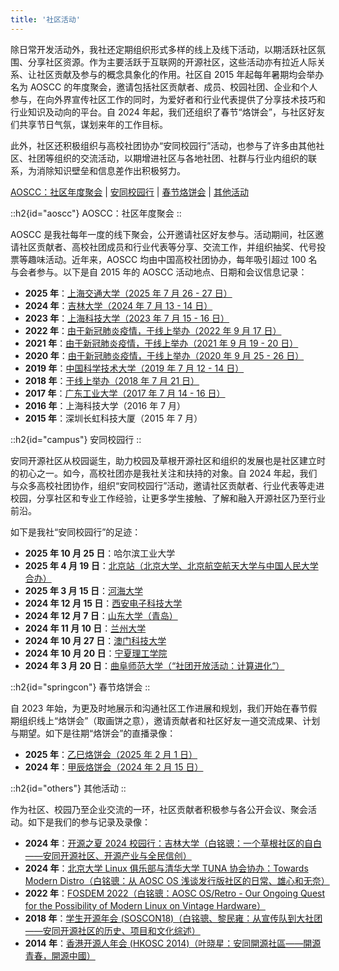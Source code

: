 ```yaml
---
title: '社区活动'
---
```


除日常开发活动外，我社还定期组织形式多样的线上及线下活动，以期活跃社区氛围、分享社区资源。作为主要活跃于互联网的开源社区，这些活动亦有拉近人际关系、让社区贡献及参与的概念具象化的作用。社区自 2015 年起每年暑期均会举办名为 AOSCC 的年度聚会，邀请包括社区贡献者、成员、校园社团、企业和个人参与，在向外界宣传社区工作的同时，为爱好者和行业代表提供了分享技术技巧和行业知识及动向的平台。自 2024 年起，我们还组织了春节“烙饼会”，与社区好友们共享节日气氛，谋划来年的工作目标。

此外，社区还积极组织与高校社团协办“安同校园行”活动，也参与了许多由其他社区、社团等组织的交流活动，以期增进社区与各地社团、社群与行业内组织的联系，为消除知识壁垒和信息差作出积极努力。

[AOSCC：社区年度聚会](/events#aoscc) | [安同校园行](/events#campus) | [春节烙饼会](/events#springcon) | [其他活动](/events#others)

::h2{id="aoscc"}
AOSCC：社区年度聚会
::

AOSCC 是我社每年一度的线下聚会，公开邀请社区好友参与。活动期间，社区邀请社区贡献者、高校社团成员和行业代表等分享、交流工作，并组织抽奖、代号投票等趣味活动。近年来，AOSCC 均由中国高校社团协办，每年吸引超过 100 名与会者参与。以下是自 2015 年的 AOSCC 活动地点、日期和会议信息记录：

- **2025 年**：[上海交通大学（2025 年 7 月 26 - 27 日）](/aoscc/2025)
- **2024 年**：[吉林大学（2024 年 7 月 13 - 14 日）](/aoscc/2024)
- **2023 年**：[上海科技大学（2023 年 7 月 15 - 16 日）](/aoscc/2023)
- **2022 年**：[由于新冠肺炎疫情，于线上举办（2022 年 9 月 17 日）](/aoscc/2022)
- **2021 年**：[由于新冠肺炎疫情，于线上举办（2021 年 9 月 19 - 20 日）](/aoscc/2021)
- **2020 年**：[由于新冠肺炎疫情，于线上举办（2020 年 9 月 25 - 26 日）](/aoscc/2020)
- **2019 年**：[中国科学技术大学（2019 年 7 月 12 - 14 日）](/aoscc/2019)
- **2018 年**：[于线上举办（2018 年 7 月 21 日）](/aoscc/2018)
- **2017 年**：[广东工业大学（2017 年 7 月 14 - 16 日）](/aoscc/2017)
- **2016 年**：上海科技大学（2016 年 7 月）
- **2015 年**：深圳长虹科技大厦（2015 年 7 月）

::h2{id="campus"}
安同校园行
::

安同开源社区从校园诞生，助力校园及草根开源社区和组织的发展也是社区建立时的初心之一。如今，高校社团亦是我社关注和扶持的对象。自 2024 年起，我们与众多高校社团协作，组织“安同校园行”活动，邀请社区贡献者、行业代表等走进校园，分享社区和专业工作经验，让更多学生接触、了解和融入开源社区乃至行业前沿。

如下是我社“安同校园行”的足迹：

- **2025 年 10 月 25 日**：哈尔滨工业大学
- **2025 年 4 月 19 日**：[北京站（北京大学、北京航空航天大学与中国人民大学合办）](https://www.bilibili.com/video/BV1PPLczeEvm/)
- **2025 年 3 月 15 日**：[河海大学](https://www.bilibili.com/video/BV1uQQtYYEpY/)
- **2024 年 12 月 15 日**：[西安电子科技大学](https://www.bilibili.com/video/BV14MBTYNEi8/)
- **2024 年 12 月 7 日**：[山东大学（青岛）](https://www.bilibili.com/video/BV1caiyY4E3p/)
- **2024 年 11 月 10 日**：[兰州大学](https://www.bilibili.com/video/BV1yUm6YEEWK/)
- **2024 年 10 月 27 日**：[澳门科技大学](https://www.bilibili.com/video/BV1Vc1eYgEpm/)
- **2024 年 10 月 20 日**：[宁夏理工学院](https://www.bilibili.com/video/BV1BYyzYfEd5/)
- **2024 年 3 月 20 日**：[曲阜师范大学（“社团开放活动：计算进化”）](https://www.bilibili.com/video/BV1wr42187aT/)

<!-- 如下是近期规划内的“安同校园行”目的地： -->

::h2{id="springcon"}
春节烙饼会
::

自 2023 年始，为更及时地展示和沟通社区工作进展和规划，我们开始在春节假期组织线上“烙饼会”（取画饼之意），邀请贡献者和社区好友一道交流成果、计划与期望。如下是往期“烙饼会”的直播录像：

- **2025 年**：[乙巳烙饼会（2025 年 2 月 1 日）](https://www.bilibili.com/video/BV1CNcFeYEBQ/)
- **2024 年**：[甲辰烙饼会（2024 年 2 月 15 日）](https://www.bilibili.com/video/BV1Fj421X7gX)

::h2{id="others"}
其他活动
::

作为社区、校园乃至企业交流的一环，社区贡献者积极参与各公开会议、聚会活动。如下是我们的参与记录及录像：

- **2024 年**：[开源之夏 2024 校园行：吉林大学（白铭骢：一个草根社区的自白——安同开源社区、开源产业与全民信创）](https://www.bilibili.com/video/BV1K142127oB)
- **2024 年**：[北京大学 Linux 俱乐部与清华大学 TUNA 协会协办：Towards Modern Distro（白铭骢：从 AOSC OS 浅谈发行版社区的日常、雄心和无奈）](https://www.bilibili.com/video/BV1Yx421D7d2)
- **2022 年**：[FOSDEM 2022（白铭骢：AOSC OS/Retro - Our Ongoing Quest for the Possibility of Modern Linux on Vintage Hardware）](https://repo.aosc.io/aosc-documentation/fosdem/2022/20210113-slides.odp)
- **2018 年**：[学生开源年会 (SOSCON18)（白铭骢、黎民雍：从宣传队到大社团——安同开源社区的历史、项目和文化综述）](https://repo.aosc.io/aosc-documentation/campus/2018/soscon/slide.pdf)
- **2014 年**：[香港开源人年会 (HKOSC 2014)（叶晓星：安同開源社區——開源青春，開源中國）](https://repo.aosc.io/aosc-documentation/others/hkosc-2014/HK_Presentation.pdf)
